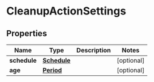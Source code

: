 
# CleanupActionSettings

## Properties
Name | Type | Description | Notes
------------ | ------------- | ------------- | -------------
**schedule** | [**Schedule**](Schedule.md) |  |  [optional]
**age** | [**Period**](Period.md) |  |  [optional]



